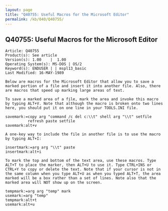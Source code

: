 ```yaml
---
layout: page
title: "Q40755: Useful Macros for the Microsoft Editor"
permalink: /kb/040/Q40755/
---
```


## Q40755: Useful Macros for the Microsoft Editor

	Article: Q40755
	Product(s): See article
	Version(s): 1.00    |  1.00
	Operating System(s): MS-DOS | OS/2
	Keyword(s): ENDUSER | | mspl13_basic
	Last Modified: 16-MAY-1989
	
	Below are macros for the Microsoft Editor that allow you to save a
	marked portion of a file and insert it into another file. Also, there
	are macros that speed up marking large areas of text.
	
	To save a marked area of a file, mark the area and invoke this macro
	by typing ALT+V. Note that although the macro is broken onto two lines
	here, you should put it on one line in your TOOLS.INI file.
	
	savemark:=copy arg "command /c del c:\\t" shell arg "\\t" setfile
	          refresh paste setfile
	savemark:alt+v
	
	A one-key way to include the file in another file is to use the macro
	by typing ALT+I:
	
	insertmark:=arg arg "\\t" paste
	insertmark:alt+i
	
	To mark the top and bottom of the text area, use these macros. Type
	ALT+T to place the marker, then ALT+U to use it. Type CTRL+INS or
	CTRL+Y to copy or delete the text. Note that if your cursor is not in
	the same column when you type ALT+U as when you typed ALT+T, the area
	marked will be a box rather than a set of lines. Note also that the
	marked area will NOT show up on the screen.
	
	tempmark:=arg arg "temp" mark
	usemark:=arg "temp"
	tempmark:alt+t
	usemark:alt+u
